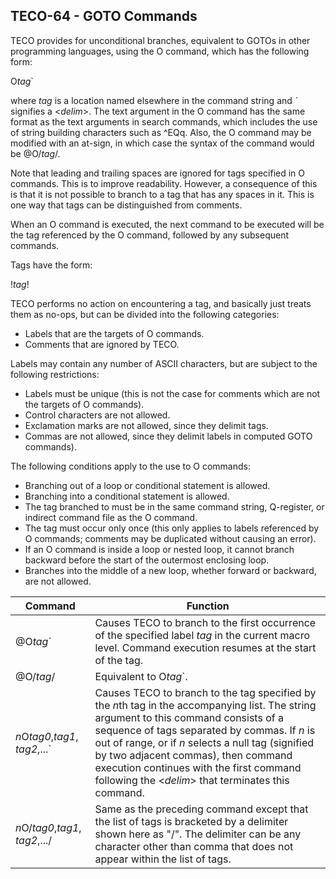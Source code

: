 ## TECO-64 - GOTO Commands

TECO provides for unconditional branches, equivalent to GOTOs in other
programming languages, using the O command, which has the following form:

O*tag*\`

where *tag* is a location named elsewhere in the command string and *`*
signifies a &lt;*delim*>.
The text argument in the O command has the same format as the text
arguments in search commands, which includes the use of
string building characters such as \^EQq.
Also, the O command may be modified with an at-sign, in which case
the syntax of the command would be @O/*tag*/.

Note that leading and trailing spaces are ignored for tags specified in O
commands.
This is to improve readability.
However, a consequence of this is that it is not possible to branch
to a tag that has any spaces in it.
This is one way that tags can be distinguished from comments.

When an O command is executed, the next command to be executed will be the
tag referenced by the O command, followed by any subsequent commands.

Tags have the form:

!*tag*!

TECO performs no action on encountering a tag, and basically just treats
them as no-ops, but can be divided into the following categories:
- Labels that are the targets of O commands.
- Comments that are ignored by TECO.

Labels may contain any number of ASCII characters, but are subject to the
following restrictions:
- Labels must be unique (this is not the case for comments which are not
the targets of O commands).
- Control characters are not allowed.
- Exclamation marks are not allowed, since they delimit tags.
- Commas are not allowed, since they delimit labels in computed
GOTO commands).

The following conditions apply to the use to O commands:
- Branching out of a loop or conditional statement is allowed.
- Branching into a conditional statement is allowed.
- The tag branched to must be in the same command string,
Q-register, or indirect command file as the O command.
- The tag must occur only once (this only applies to labels referenced by
O commands; comments may be duplicated without causing an error).
- If an O command is inside a loop or nested loop, it cannot branch backward
before the start of the outermost enclosing loop.
- Branches into the middle of a new loop, whether forward or backward, are not
allowed.

| Command | Function |
| ------- | -------- |
| @O*tag*\` | Causes TECO to branch to the first occurrence of the specified label *tag* in the current macro level. Command execution resumes at the start of the tag. |
| @O/*tag*/ | Equivalent to O*tag*`. |
| *n*O*tag0*,*tag1*, *tag2*,...\` | Causes TECO to branch to the tag specified by the *n*th tag in the accompanying list. The string argument to this command consists of a sequence of tags separated by commas. If *n* is out of range, or if *n* selects a null tag (signified by two adjacent commas), then command execution continues with the first command following the &lt;*delim*> that terminates this command. |
| *n*O/*tag0*,*tag1*, *tag2*,.../ | Same as the preceding command except that the list of tags is bracketed by a delimiter shown here as "/". The delimiter can be any character other than comma that does not appear within the list of tags. |
